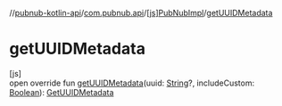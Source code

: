 //[pubnub-kotlin-api](../../../index.md)/[com.pubnub.api](../index.md)/[[js]PubNubImpl](index.md)/[getUUIDMetadata](get-u-u-i-d-metadata.md)

# getUUIDMetadata

[js]\
open override fun [getUUIDMetadata](get-u-u-i-d-metadata.md)(uuid: [String](https://kotlinlang.org/api/latest/jvm/stdlib/kotlin/-string/index.html)?, includeCustom: [Boolean](https://kotlinlang.org/api/latest/jvm/stdlib/kotlin/-boolean/index.html)): [GetUUIDMetadata](../../com.pubnub.api.endpoints.objects.uuid/-get-u-u-i-d-metadata/index.md)
